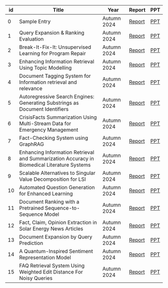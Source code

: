 | id  | Title              | Year       | Report                                   | PPT                                   |
|-----|--------------------|------------|------------------------------------------|---------------------------------------|
| 0   | Sample Entry      | Autumn 2024 | [Report](https://raw.githubusercontent.com/parth126/IT550/main/reports/spir0468-mitra.pdf)| [PPT](https://raw.githubusercontent.com/parth126/IT550/main//presentations/IT550-Introduction_to_Information_Retrieval.pptx) |
| 1   | Query Expansion & Ranking Evaluation | Autumn 2024 | [Report](https://raw.githubusercontent.com/parth126/IT550/main/reports/QUERY_EXPANSION_ISSUE_15.pdf) | [PPT](https://raw.githubusercontent.com/parth126/IT550/main/presentations/ISSUE_15_QUERY_EXPANSION.pptx) |
| 2   | Break-It-Fix-It: Unsupervised Learning for Program Repair | Autumn 2024 | [Report](https://raw.githubusercontent.com/parth126/IT550/main/reports/ISSUE_16_BREAK-IT-FIX-IT.pdf) | [PPT](https://raw.githubusercontent.com/parth126/IT550/main/presentations/ISSUE_16_BREAK-IT-FIX-IT.pptx) |
| 3   | Enhancing Information Retrieval Using Topic Modelling | Autumn 2024 | [Report](https://raw.githubusercontent.com/parth126/IT550/main/reports/Enhancing_Information_Retrieval_Using_Topic_Modelling_Issue_26.pdf) | [PPT](https://raw.githubusercontent.com/parth126/IT550/main/presentations/Issue_16_Enhancing_Information_Retrieval_Using_Topic_Modeling.pptx) |
| 4   | Document Tagging System for Information retrieval and relevance      | Autumn 2024 | [Report](https://raw.githubusercontent.com/adi3025/IT550/Data_Navigators/reports/IT550_Extended_Abstract_Issue_22.pdf)| [PPT](https://raw.githubusercontent.com/adi3025/IT550/Data_Navigators/presentations/Document_Tagging_Issue_22.pdf) |
| 5   | Autoregressive Search Engines: Generating Substrings as Document Identifiers | Autumn 2024 | [Report](https://raw.githubusercontent.com/parth126/IT550/main/reports/IT550_Extended_Abstract_Group_11.pdf)| [PPT](https://raw.githubusercontent.com/parth126/IT550/main//presentations/Group11.pptx) |
| 6   | CrisisFacts Summarization Using Multi-Stream Data for Emergency Management | Autumn 2024 | [Report](https://raw.githubusercontent.com/202103002/Crisisfacts_Issue-14/Rescue-Retrevals/reports/Rescue_Retrevals_Team-14.pdf) | [PPT](https://raw.githubusercontent.com/202103002/Crisisfacts_Issue-14/Rescue-Retrevals/presentations/Rescue_Retrevals_Team-14_Presentation.pdf) |
| 7   | Fact-Checking System using GraphRAG | Autumn 2024 | [Report](https://raw.githubusercontent.com/parth126/IT550/main/reports/Fact_Checking_using_GraphRAG_ISSUE_21.pdf) | [PPT](https://raw.githubusercontent.com/parth126/IT550/main//presentations/ISSUE_21_Fact_Checking_using_GraphRAG.pdf)                         |
| 8   | Enhancing Information Retrieval and Summarization Accuracy in Biomedical Literature Systems | Autumn 2024 | [Report](https://raw.githubusercontent.com/parth126/IT550/main/reports/Enhance_IR_and_Summarization_ISSUE_13.pdf) | [PPT](https://raw.githubusercontent.com/parth126/IT550/main/presentations/ISSUE_13-Enhance_IR_and_Summarization.pdf) |
| 9   | Scalable Alternatives to Singular Value Decomposition for LSI  | Autumn 2024 | [Report](https://raw.githubusercontent.com/parth126/IT550/main/reports/Latent_semantic_indexing_issue_17.pdf) | [PPT](https://raw.githubusercontent.com/parth126/IT550/main/presentations/Issue17_LSI.pptx) |
| 10  | Automated Question Generation for Enhanced Learning | Autumn 2024 | [Report](https://raw.githubusercontent.com/parth126/IT550/main/reports/ISSUE_3_Extended_Abstract.pdf) | [PPT](https://raw.githubusercontent.com/parth126/IT550/main/presentations/ISSUE_3_Chaotic_NOOBS.pptx) |
| 11  | Document Ranking with a Pretrained Sequence-to-Sequence Model | Autumn 2024 | [Report](https://raw.githubusercontent.com/parth126/IT550/main/reports/IT550__Extended_Abstract_Team4_DSSM.pdf) | [PPT](https://raw.githubusercontent.com/parth126/IT550/main/presentations/Issue4_Team_DSSM.pptx) |
| 12  | Fact, Claim, Opinion Extraction in Solar Energy News Articles | Autumn 2024 | [Report](https://raw.githubusercontent.com/parth126/IT550/main/reports/Issue_02_extended_abstract.pdf) | [PPT](https://raw.githubusercontent.com/parth126/IT550/main/presentations/Issue_02_presentation.pptx)                        |
| 13  | Document Expansion by Query Prediction | Autumn 2024 | [Report](https://raw.githubusercontent.com/parth126/IT550/main/reports/Document_Expansion_by_Query_Prediction_ISSUE_9.pdf) | [PPT](https://raw.githubusercontent.com/parth126/IT550/main/presentations/ISUUE_9_Document_Expansion_by_query_prediction_IR.pptx) |
| 14  | A Quantum-Inspired Sentiment Representation Model | Autumn 2024 | [Report](https://raw.githubusercontent.com/parth126/IT550/main/reports/Issue_8_A_Quantum-Inspired_Sentiment_Representation_Model.pdf) | [PPT](https://raw.githubusercontent.com/parth126/IT550/main/presentations/Issue_8_A_Quantum-Inspired_Sentiment_Representation_Model.pptx) |
| 15  | FAQ Retrieval System Using Weighted Edit Distance For Noisy Queries | Autumn 2024 | [Report](https://raw.githubusercontent.com/parth126/IT550/main/reports/28_FAQ_Retrieval_using_weighted_edit_distance.pdf) | [PPT](https://raw.githubusercontent.com/parth126/IT550/main/presentations/28_FAQ_Retrieval_System.pdf)


